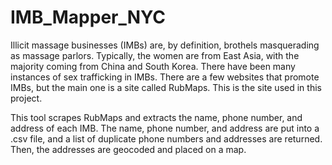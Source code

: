 # IMB_Mapper_NYC

Illicit massage businesses (IMBs) are, by definition, brothels masquerading as massage parlors. Typically, the women are from East Asia, with the majority coming from China and South Korea. There have been many instances of sex trafficking in IMBs. There are a few websites that promote IMBs, but the main one is a site called RubMaps. This is the site used in this project. 

This tool scrapes RubMaps and extracts the name, phone number, and address of each IMB. The name, phone number, and address are put into a .csv file, and a list of duplicate phone numbers and addresses are returned. Then, the addresses are geocoded and placed on a map. 
